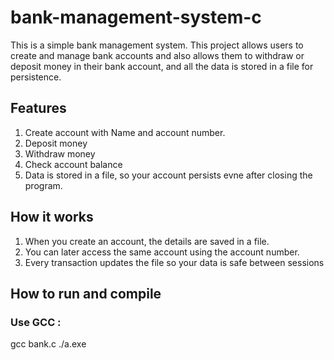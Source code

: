 # bank-management-system-c
This is a simple bank management system. This project allows users to create and manage bank accounts and also allows them to withdraw or deposit money in their bank account, and all the data is stored in a file for persistence.

## Features
1. Create account with Name and account number.
2. Deposit money
3. Withdraw money
4. Check account balance
5. Data is stored in a file, so your account persists evne after closing the program.

## How it works
1. When you create an account, the details are saved in a file.
2. You can later access the same account using the account number.
3. Every transaction updates the file so your data is safe between sessions

## How to run and compile
### Use GCC :
gcc bank.c
./a.exe

